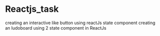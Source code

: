 # Reactjs_task
creating an interactive like button using reactJs state component 
creating an ludoboard using 2 state component in ReactJs 
